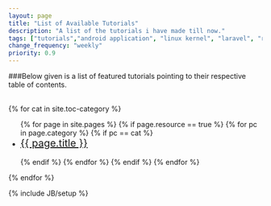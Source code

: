```yaml
---
layout: page
title: "List of Available Tutorials"
description: "A list of the tutorials i have made till now."
tags: ["tutorials","android application", "linux kernel", "laravel", "raspberry pi"]
change_frequency: "weekly"
priority: 0.9
---
```


###Below given is a list of featured tutorials pointing to their respective table of contents.				

<br />
{% for cat in site.toc-category %}
<ul>
{% for page in site.pages %}
	{% if page.resource == true %}
		{% for pc in page.category %}
			{% if pc == cat %}
			<li><a style="font-size:20px;" href="{{ page.url }}">{{ page.title }}</a></li><br>
			{% endif %}  
		{% endfor %}  
	{% endif %}   
{% endfor %} 
</ul>
{% endfor %}  



{% include JB/setup %}
